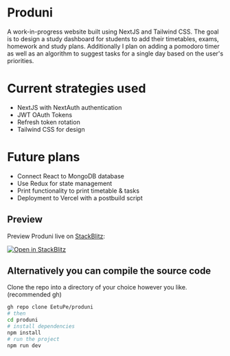 # Produni

A work-in-progress website built using NextJS and Tailwind CSS. The goal is to design a study dashboard for students to add their timetables, exams, homework and study plans. Additionally I plan on adding a pomodoro timer as well as an algorithm to suggest tasks for a single day based on the user's priorities.

# Current strategies used

* NextJS with NextAuth authentication
* JWT OAuth Tokens
* Refresh token rotation
* Tailwind CSS for design

# Future plans
* Connect React to MongoDB database
* Use Redux for state management
* Print functionality to print timetable & tasks
* Deployment to Vercel with a postbuild script

## Preview

Preview Produni live on [StackBlitz](http://stackblitz.com/):

[![Open in StackBlitz](https://developer.stackblitz.com/img/open_in_stackblitz.svg)](https://stackblitz.com/github/vercel/next.js/tree/canary/examples/with-tailwindcss)

## Alternatively you can compile the source code

Clone the repo into a directory of your choice however you like. (recommended gh)

```bash
gh repo clone EetuPe/produni
# then
cd produni
# install dependencies
npm install
# run the project
npm run dev
```
